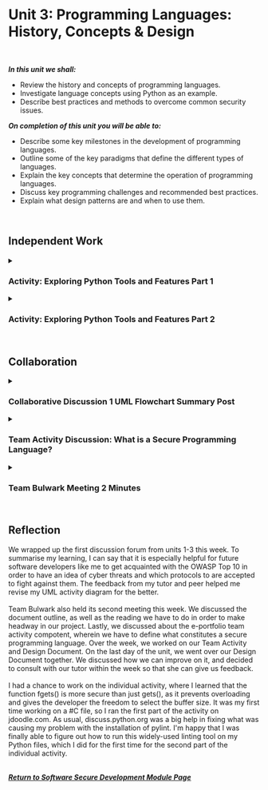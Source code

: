 <!--layout: page
title: "SSDCS Unit 3 "
permalink: /ssdcs_unit3-->

# Unit 3: Programming Languages: History, Concepts & Design
<br>

_**In this unit we shall:** <br>_

- Review the history and concepts of programming languages.<br>
- Investigate language concepts using Python as an example.<br>
- Describe best practices and methods to overcome common security issues.<br>

_**On completion of this unit you will be able to:** <br>_
- Describe some key milestones in the development of programming languages.<br>
- Outline some of the key paradigms that define the different types of languages.<br>
- Explain the key concepts that determine the operation of programming languages.<br>
- Discuss key programming challenges and recommended best practices.<br>
- Explain what design patterns are and when to use them.<br>
<br>

## Independent Work

<details><summary><h3>Activity: Exploring Python Tools and Features Part 1</h3></summary><br>  
In this example, you will compile and run a program in C using the Jupyter notebook workspace provided (Buffer Overflow in C). The program is already provided as bufoverflow.c - a simple program that creates a buffer and then asks you for a name, and prints it back out to the screen.
<br>
<img src="images/ssdcs_unit3_activityanswer1.png?raw=true"/>
<img src="images/ssdcs_unit3_activity1.png?raw=true"/>
<img src="images/ssdcs_unit3_activity2.png?raw=true"/>
<br>
<br>
</details>
<details><summary><h3>Activity: Exploring Python Tools and Features Part 2</h3></summary><br>  
Now carry out a comparison of this code with one in Python (Buffer Overflow in Python), following these instructions:<br>
<br>
In your workspace, you will be using the file called Overflow.py. You are able to download the zip file 'buffer-overflow-in-python' along with additional instructions in the PDF 'Exploring Python Tools and Features'.
<br>
<img src="images/ssdcs_unit3_activityanswer2.png?raw=true"/>
<img src="images/ssdcs_unit3_activity3.png?raw=true"/>
<img src="images/ssdcs_unit3_activityanswer3.png?raw=true"/>
<img src="images/ssdcs_unit3_activity4.png?raw=true"/>
<img src="images/ssdcs_unit3_activity5.png?raw=true"/>

<br>
<br>
</details><br>
  
## Collaboration

<details><summary><h3>Collaborative Discussion 1 UML Flowchart Summary Post</h3></summary>

<img src="images/ssdcs_unit3_summary1.jpg?raw=true"/>
<img src="images/ssdcs_unit3_summary2.jpg?raw=true"/>
<img src="images/ssdcs_unit3_summary3.jpg?raw=true"/>
<img src="images/ssdcs_unit3_summary4.jpg?raw=true"/>
<img src="images/ssdcs_unit3_summary5.jpg?raw=true"/></details> 
<details><summary><h3>Team Activity Discussion: What is a Secure Programming Language?</h3></summary>
<br>
Team Discussion: What is a Secure Programming Language?
You should read Chapter 2,6,7,8 of the course text (Pillai, 2017) and Cifuentes & Bierman (2019) and then answer the questions below, adding them as evidence to your e-portfolio.<br>
<br>
Team component:<br>
You should discuss your answers within your team, and you can share your team responses with the tutor for formative feedback or discuss it in next week’s seminar.<br>
<br>
>Team members: Gareth Williams, Mario Butorac, Miguel Bezares, and Patricia Santos
<br>

<img src="images/ssdcs_unit3_teamactivity1.jpg?raw=true"/>
<img src="images/ssdcs_unit3_teamactivity2.jpg?raw=true"/>
<img src="images/ssdcs_unit3_teamactivity3.jpg?raw=true"/>
<img src="images/ssdcs_unit3_teamactivity4.jpg?raw=true"/>
<img src="images/ssdcs_unit3_teamactivity5.jpg?raw=true"/>
<img src="images/ssdcs_unit3_teamactivity6.jpg?raw=true"/>
<img src="images/ssdcs_unit3_teamactivity7.jpg?raw=true"/>
<img src="images/ssdcs_unit3_teamactivity8.jpg?raw=true"/>
</details>

<details><summary><h3>Team Bulwark Meeting 2 Minutes</h3></summary>
<br>
<img src="images/ssdcs_unit3_minutes.png?raw=true"/>
</details><br>

## Reflection
We wrapped up the first discussion forum from units 1-3 this week. To summarise my learning, I can say that it is especially helpful for future software developers like me to get acquainted with the OWASP Top 10 in order to have an idea of cyber threats and which protocols to are accepted to fight against them. The feedback from my tutor and peer helped me revise my UML activity diagram for the better.<br>
<br>
Team Bulwark also held its second meeting this week. We discussed the document outline, as well as the reading we have to do in order to make headway in our project. Lastly, we discussed about the e-portfolio team activity compotent, wherein we have to define what constitutes a secure programming language. Over the week, we worked on our Team Activity and Design Document. On the last day of the unit, we went over our Design Document together. We discussed how we can improve on it, and decided to consult with our tutor within the week so that she can give us feedback. <br>
<br>
I had a chance to work on the individual activity, where I learned that the function fgets() is more secure than just gets(), as it prevents overloading and gives the developer the freedom to select the buffer size. It was my first time working on a #C file, so I ran the first part of the activity on jdoodle.com. As usual, discuss.python.org was a big help in fixing what was causing my problem with the installation of pylint. I'm happy that I was finally able to figure out how to run this widely-used linting tool on my Python files, which I did for the first time for the second part of the individual activity.  
<br>

**_[Return to Software Secure Development Module Page](https://patzsantos.github.io/e-portfolio-uoeo/ssdcs_landing)_**

